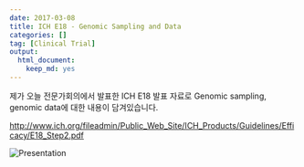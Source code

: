 ```yaml
---
date: 2017-03-08
title: ICH E18 - Genomic Sampling and Data
categories: []
tag: [Clinical Trial]
output:
  html_document:
    keep_md: yes
---
```

제가 오늘 전문가회의에서 발표한 ICH E18 발표 자료로 Genomic sampling, genomic data에 대한 내용이 담겨있습니다.

<http://www.ich.org/fileadmin/Public_Web_Site/ICH_Products/Guidelines/Efficacy/E18_Step2.pdf>

![Presentation](/assets/20170307-ICH-E18-shan.png)


